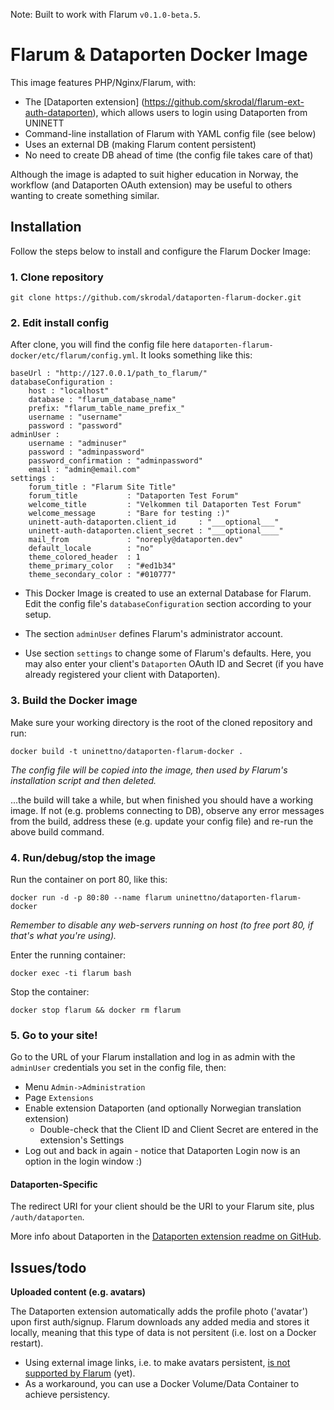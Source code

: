 
Note: Built to work with Flarum `v0.1.0-beta.5`.

# Flarum & Dataporten Docker Image

This image features PHP/Nginx/Flarum, with:

- The [Dataporten extension] (https://github.com/skrodal/flarum-ext-auth-dataporten), which allows users to login using Dataporten from UNINETT
- Command-line installation of Flarum with YAML config file (see below) 
- Uses an external DB (making Flarum content persistent) 
- No need to create DB ahead of time (the config file takes care of that)

Although the image is adapted to suit higher education in Norway, the workflow (and Dataporten OAuth extension) may be useful to others wanting to create something similar.

## Installation

Follow the steps below to install and configure the Flarum Docker Image:


### 1. Clone repository

    git clone https://github.com/skrodal/dataporten-flarum-docker.git

### 2. Edit install config

After clone, you will find the config file here `dataporten-flarum-docker/etc/flarum/config.yml`. It looks something like this:

```
baseUrl : "http://127.0.0.1/path_to_flarum/"
databaseConfiguration :
    host : "localhost"
    database : "flarum_database_name"
    prefix: "flarum_table_name_prefix_"
    username : "username"
    password : "password"
adminUser : 
    username : "adminuser"
    password : "adminpassword"
    password_confirmation : "adminpassword"
    email : "admin@email.com"
settings : 
    forum_title : "Flarum Site Title"
    forum_title           : "Dataporten Test Forum"
    welcome_title         : "Velkommen til Dataporten Test Forum"
    welcome_message       : "Bare for testing :)"
    uninett-auth-dataporten.client_id     : "___optional___"
    uninett-auth-dataporten.client_secret : "___optional____"
    mail_from             : "noreply@dataporten.dev"
    default_locale        : "no"
    theme_colored_header  : 1
    theme_primary_color   : "#ed1b34"
    theme_secondary_color : "#010777"
```

- This Docker Image is created to use an external Database for Flarum. Edit the config file's `databaseConfiguration` section according to your setup.

- The section `adminUser` defines Flarum's administrator account.

- Use section `settings` to change some of Flarum's defaults. Here, you may also enter your client's `Dataporten` OAuth ID and Secret (if you have already registered your client with Dataporten).

### 3. Build the Docker image

Make sure your working directory is the root of the cloned repository and run:

    docker build -t uninettno/dataporten-flarum-docker .

_The config file will be copied into the image, then used by Flarum's installation script and then deleted._

...the build will take a while, but when finished you should have a working image. If not (e.g. problems connecting to DB), observe any error messages from the build, address these (e.g. update your config file) and re-run the above build command.

### 4. Run/debug/stop the image

Run the container on port 80, like this:

    docker run -d -p 80:80 --name flarum uninettno/dataporten-flarum-docker

_Remember to disable any web-servers running on host (to free port 80, if that's what you're using)._

Enter the running container:
    
    docker exec -ti flarum bash

Stop the container:
    
    docker stop flarum && docker rm flarum

### 5. Go to your site!

Go to the URL of your Flarum installation and log in as admin with the `adminUser` credentials you set in the config file, then:

- Menu `Admin->Administration`
- Page `Extensions`
- Enable extension Dataporten (and optionally Norwegian translation extension)
    - Double-check that the Client ID and Client Secret are entered in the extension's Settings
- Log out and back in again - notice that Dataporten Login now is an option in the login window :)

#### Dataporten-Specific

The redirect URI for your client should be the URI to your Flarum site, plus `/auth/dataporten`.

More info about Dataporten in the [Dataporten extension readme on GitHub](https://github.com/skrodal/flarum-ext-auth-dataporten).


## Issues/todo


**Uploaded content (e.g. avatars)** 

The Dataporten extension automatically adds the profile photo ('avatar') upon first auth/signup. Flarum downloads any added media and stores it locally, meaning that this type of data is not persitent (i.e. lost on a Docker restart). 

- Using external image links, i.e. to make avatars persistent, [is not supported by Flarum](https://discuss.flarum.org/d/3041-upload-avatar-to-imgur) (yet). 
- As a workaround, you can use a Docker Volume/Data Container to achieve persistency.
